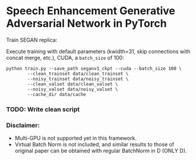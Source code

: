 # Speech Enhancement Generative Adversarial Network in PyTorch

Train SEGAN replica:


Execute training with default parameters (kwidth=31, skip connections with concat merge, etc.), CUDA, a `batch_size` of 100:

```
python train.py --save_path seganv1_ckpt --cuda --batch_size 100 \
		--clean_trainset data/clean_trainset \
		--noisy_trainset data/noisy_trainset \
		--clean_valset data/clean_valset \
		--noisy_valset data/noisy_valset \
		--cache_dir data/cache
```

### TODO: Write clean script


### Disclaimer:

* Multi-GPU is not supported yet in this framework.
* Virtual Batch Norm is not included, and similar results to those of original paper can be obtained with regular BatchNorm in D (ONLY D).

